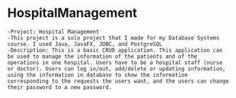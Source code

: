 # HospitalManagement

	-Project: Hospital Management
	-This project is a solo project that I made for my Database Systems course. I used Java, JavaFX, JDBC, and PostgreSQL
	-Description: This is a basic CRUD application. This application can be used to manage the information of the patients and of the operations in one hospital. Users have to be a hospital staff (nurse or doctor). Users can log in/out, add/delete or updating information, using the information in database to show the information corresponding to the requests the users want, and the users can change their password to a new password.

